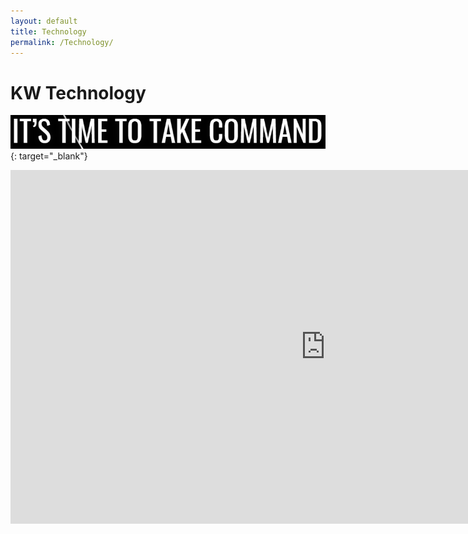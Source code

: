 ```yaml
---
layout: default
title: Technology
permalink: /Technology/
---
```


# KW Technology

[![](/uploads/command-1.PNG)](https://outfront.kw.com/technology/take-command/){: target="_blank"}

<iframe width="1007" height="566" src="https://www.youtube.com/embed/GuYC4R6OX8M" frameborder="0" allow="accelerometer; autoplay; encrypted-media; gyroscope; picture-in-picture" allowfullscreen=""></iframe>